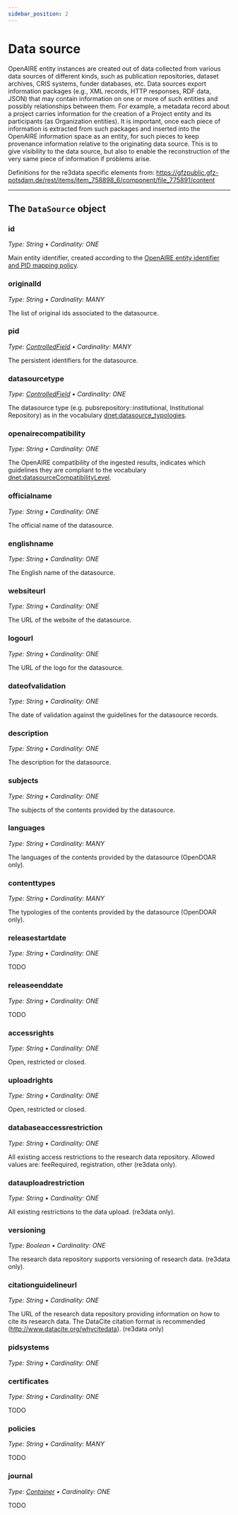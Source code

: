 ```yaml
---
sidebar_position: 2
---
```


# Data source

OpenAIRE entity instances are created out of data collected from various data sources of different kinds, such as publication repositories, dataset archives, CRIS systems, funder databases, etc. Data sources export information packages (e.g., XML records, HTTP responses, RDF data, JSON) that may contain information on one or more of such entities and possibly relationships between them. For example, a metadata record about a project carries information for the creation of a Project entity and its participants (as Organization entities). It is important, once each piece of information is extracted from such packages and inserted into the OpenAIRE information space as an entity, for such pieces to keep provenance information relative to the originating data source. This is to give visibility to the data source, but also to enable the reconstruction of the very same piece of information if problems arise.


<span className="todo">Definitions for the re3data specific elements from: https://gfzpublic.gfz-potsdam.de/rest/items/item_758898_6/component/file_775891/content</span>

--- 

## The `DataSource` object 

### id
_Type: String &bull; Cardinality: ONE_

Main entity identifier, created according to the [OpenAIRE entity identifier and PID mapping policy](entity-identifiers).

### originalId
_Type: String &bull; Cardinality: MANY_

The list of original ids associated to the datasource.

### pid
_Type: [ControlledField](other#controlledfield) &bull; Cardinality: MANY_

The persistent identifiers for the datasource.

### datasourcetype
_Type: [ControlledField](other#controlledfield) &bull; Cardinality: ONE_

The datasource type (e.g. pubsrepository::institutional, Institutional Repository) as in the vocabulary [dnet:datasource_typologies](https://api.openaire.eu/vocabularies/dnet:datasourceCompatibilityLevel).

### openairecompatibility
_Type: String &bull; Cardinality: ONE_

The OpenAIRE compatibility of the ingested results, indicates which guidelines they are compliant to the vocabulary [dnet:datasourceCompatibilityLevel](https://api.openaire.eu/vocabularies/dnet:datasourceCompatibilityLevel).

### officialname
_Type: String &bull; Cardinality: ONE_

The official name of the datasource.

### englishname
_Type: String &bull; Cardinality: ONE_

The English name of the datasource.

### websiteurl
_Type: String &bull; Cardinality: ONE_

The URL of the website of the datasource.

### logourl
_Type: String &bull; Cardinality: ONE_

The URL of the logo for the datasource.

### dateofvalidation
_Type: String &bull; Cardinality: ONE_

The date of validation against the guidelines for the datasource records.

### description
_Type: String &bull; Cardinality: ONE_

The description for the datasource.

### subjects
_Type: String &bull; Cardinality: ONE_

The subjects of the contents provided by the datasource.

### languages
_Type: String &bull; Cardinality: MANY_

The languages of the contents provided by the datasource (OpenDOAR only).

### contenttypes
_Type: String &bull; Cardinality: MANY_

The typologies of the contents provided by the datasource (OpenDOAR only).

### releasestartdate
_Type: String &bull; Cardinality: ONE_

<span className="todo">TODO</span>

### releaseenddate
_Type: String &bull; Cardinality: ONE_

<span className="todo">TODO</span>

### accessrights
_Type: String &bull; Cardinality: ONE_

Open, restricted or closed.

### uploadrights
_Type: String &bull; Cardinality: ONE_

Open, restricted or closed.

### databaseaccessrestriction
_Type: String &bull; Cardinality: ONE_

All existing access restrictions to the research data repository. Allowed values are: feeRequired, registration, other (re3data only).

### datauploadrestriction
_Type: String &bull; Cardinality: ONE_

All existing restrictions to the data upload. (re3data only).

### versioning
_Type: Boolean &bull; Cardinality: ONE_

The research data repository supports versioning of research data. (re3data only).

### citationguidelineurl
_Type: String &bull; Cardinality: ONE_

The URL of the research data repository providing information on how to cite its research data. The DataCite citation format is recommended (http://www.datacite.org/whycitedata). (re3data only)

### pidsystems
_Type: String &bull; Cardinality: ONE_

### certificates
_Type: String &bull; Cardinality: ONE_

<span className="todo">TODO</span>

### policies
_Type: String &bull; Cardinality: MANY_

<span className="todo">TODO</span>

### journal
_Type: [Container](other#container) &bull; Cardinality: ONE_

<span className="todo">TODO</span>
